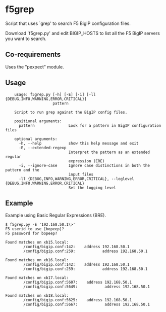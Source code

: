 # f5grep
Script that uses `grep' to search F5 BigIP configuration files.

Download `f5grep.py' and edit BIGIP_HOSTS to list all the F5 BigIP
servers you want to search.

## Co-requirements

Uses the "pexpect" module.

## Usage

```
	usage: f5grep.py [-h] [-E] [-i] [-ll {DEBUG,INFO,WARNING,ERROR,CRITICAL}]
	                 pattern

	Script to run grep against the BigIP config files.

	positional arguments:
	  pattern               Look for a pattern in BigIP configuration files

	optional arguments:
	  -h, --help            show this help message and exit
	  -E, --extended-regexp
	                        Interpret the pattern as an extended regular
	                        expression (ERE)
	  -i, --ignore-case     Ignore case distinctions in both the pattern and the
	                        input files
	  -ll {DEBUG,INFO,WARNING,ERROR,CRITICAL}, --loglevel {DEBUG,INFO,WARNING,ERROR,CRITICAL}
	                        Set the logging level
```

## Example

Example using Basic Regular Expressions (BRE).


```
$ f5grep.py -E '192.168.50.1\>'
F5 userid to use [bopeep]?
F5 password for bopeep?

Found matches on xb15.local:
        /config/bigip.conf:142:    address 192.168.50.1
        /config/bigip.conf:259:            address 192.168.50.1

Found matches on xb16.local:
        /config/bigip.conf:142:    address 192.168.50.1
        /config/bigip.conf:259:            address 192.168.50.1

Found matches on xb17.local:
        /config/bigip.conf:5607:    address 192.168.50.1
        /config/bigip.conf:5649:            address 192.168.50.1

Found matches on xb18.local:
        /config/bigip.conf:5625:    address 192.168.50.1
        /config/bigip.conf:5667:            address 192.168.50.1
```
